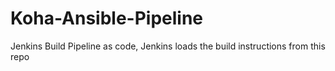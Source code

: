 # Koha-Ansible-Pipeline
Jenkins Build Pipeline as code, Jenkins loads the build instructions from this repo
